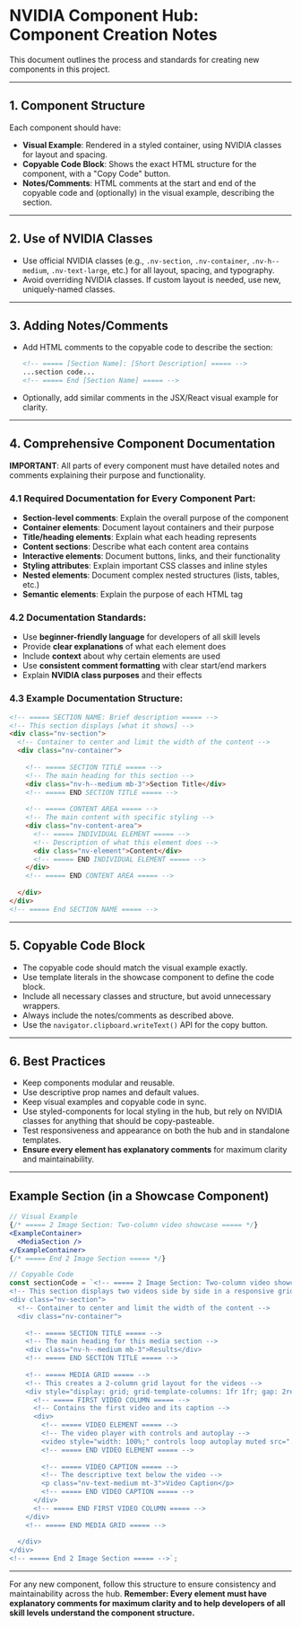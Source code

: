 # NVIDIA Component Hub: Component Creation Notes

This document outlines the process and standards for creating new components in this project.

---

## 1. Component Structure
Each component should have:
- **Visual Example**: Rendered in a styled container, using NVIDIA classes for layout and spacing.
- **Copyable Code Block**: Shows the exact HTML structure for the component, with a "Copy Code" button.
- **Notes/Comments**: HTML comments at the start and end of the copyable code and (optionally) in the visual example, describing the section.

---

## 2. Use of NVIDIA Classes
- Use official NVIDIA classes (e.g., `.nv-section`, `.nv-container`, `.nv-h--medium`, `.nv-text-large`, etc.) for all layout, spacing, and typography.
- Avoid overriding NVIDIA classes. If custom layout is needed, use new, uniquely-named classes.

---

## 3. Adding Notes/Comments
- Add HTML comments to the copyable code to describe the section:
  ```html
  <!-- ===== [Section Name]: [Short Description] ===== -->
  ...section code...
  <!-- ===== End [Section Name] ===== -->
  ```
- Optionally, add similar comments in the JSX/React visual example for clarity.

---

## 4. Comprehensive Component Documentation
**IMPORTANT**: All parts of every component must have detailed notes and comments explaining their purpose and functionality.

### 4.1 Required Documentation for Every Component Part:
- **Section-level comments**: Explain the overall purpose of the component
- **Container elements**: Document layout containers and their purpose
- **Title/heading elements**: Explain what each heading represents
- **Content sections**: Describe what each content area contains
- **Interactive elements**: Document buttons, links, and their functionality
- **Styling attributes**: Explain important CSS classes and inline styles
- **Nested elements**: Document complex nested structures (lists, tables, etc.)
- **Semantic elements**: Explain the purpose of each HTML tag

### 4.2 Documentation Standards:
- Use **beginner-friendly language** for developers of all skill levels
- Provide **clear explanations** of what each element does
- Include **context** about why certain elements are used
- Use **consistent comment formatting** with clear start/end markers
- Explain **NVIDIA class purposes** and their effects

### 4.3 Example Documentation Structure:
```html
<!-- ===== SECTION NAME: Brief description ===== -->
<!-- This section displays [what it shows] -->
<div class="nv-section">
  <!-- Container to center and limit the width of the content -->
  <div class="nv-container">
    
    <!-- ===== SECTION TITLE ===== -->
    <!-- The main heading for this section -->
    <div class="nv-h--medium mb-3">Section Title</div>
    <!-- ===== END SECTION TITLE ===== -->
    
    <!-- ===== CONTENT AREA ===== -->
    <!-- The main content with specific styling -->
    <div class="nv-content-area">
      <!-- ===== INDIVIDUAL ELEMENT ===== -->
      <!-- Description of what this element does -->
      <div class="nv-element">Content</div>
      <!-- ===== END INDIVIDUAL ELEMENT ===== -->
    </div>
    <!-- ===== END CONTENT AREA ===== -->
    
  </div>
</div>
<!-- ===== End SECTION NAME ===== -->
```

---

## 5. Copyable Code Block
- The copyable code should match the visual example exactly.
- Use template literals in the showcase component to define the code block.
- Include all necessary classes and structure, but avoid unnecessary wrappers.
- Always include the notes/comments as described above.
- Use the `navigator.clipboard.writeText()` API for the copy button.

---

## 6. Best Practices
- Keep components modular and reusable.
- Use descriptive prop names and default values.
- Keep visual examples and copyable code in sync.
- Use styled-components for local styling in the hub, but rely on NVIDIA classes for anything that should be copy-pasteable.
- Test responsiveness and appearance on both the hub and in standalone templates.
- **Ensure every element has explanatory comments** for maximum clarity and maintainability.

---

## Example Section (in a Showcase Component)
```jsx
// Visual Example
{/* ===== 2 Image Section: Two-column video showcase ===== */}
<ExampleContainer>
  <MediaSection />
</ExampleContainer>
{/* ===== End 2 Image Section ===== */}

// Copyable Code
const sectionCode = `<!-- ===== 2 Image Section: Two-column video showcase ===== -->
<!-- This section displays two videos side by side in a responsive grid -->
<div class="nv-section">
  <!-- Container to center and limit the width of the content -->
  <div class="nv-container">
    
    <!-- ===== SECTION TITLE ===== -->
    <!-- The main heading for this media section -->
    <div class="nv-h--medium mb-3">Results</div>
    <!-- ===== END SECTION TITLE ===== -->
    
    <!-- ===== MEDIA GRID ===== -->
    <!-- This creates a 2-column grid layout for the videos -->
    <div style="display: grid; grid-template-columns: 1fr 1fr; gap: 2rem;">
      <!-- ===== FIRST VIDEO COLUMN ===== -->
      <!-- Contains the first video and its caption -->
      <div>
        <!-- ===== VIDEO ELEMENT ===== -->
        <!-- The video player with controls and autoplay -->
        <video style="width: 100%;" controls loop autoplay muted src="..."></video>
        <!-- ===== END VIDEO ELEMENT ===== -->
        
        <!-- ===== VIDEO CAPTION ===== -->
        <!-- The descriptive text below the video -->
        <p class="nv-text-medium mt-3">Video Caption</p>
        <!-- ===== END VIDEO CAPTION ===== -->
      </div>
      <!-- ===== END FIRST VIDEO COLUMN ===== -->
    </div>
    <!-- ===== END MEDIA GRID ===== -->
    
  </div>
</div>
<!-- ===== End 2 Image Section ===== -->`;
```

---

For any new component, follow this structure to ensure consistency and maintainability across the hub. **Remember: Every element must have explanatory comments for maximum clarity and to help developers of all skill levels understand the component structure.** 
